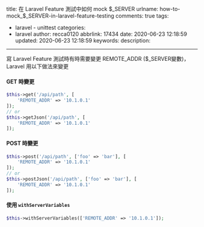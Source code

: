 title: 在 Laravel Feature 測試中如何 mock $_SERVER
urlname: how-to-mock_$_SERVER-in-laravel-feature-testing
comments: true
tags:
  - laravel - unittest
categories:
  - laravel
author: recca0120
abbrlink: 17434
date: 2020-06-23 12:18:59
updated: 2020-06-23 12:18:59
keywords:
description:
---
寫 Laravel Feature 測試時有時需要變更 REMOTE_ADDR ($_SERVER變數)，Laravel 用以下做法來變更

#### GET 時變更
```php
$this->get('/api/path', [
    'REMOTE_ADDR' => '10.1.0.1'
]);
// or
$this->getJson('/api/path', [
    'REMOTE_ADDR' => '10.1.0.1'
]);
```

#### POST 時變更
```php
$this->post('/api/path', ['foo' => 'bar'], [
    'REMOTE_ADDR' => '10.1.0.1'
]);
// or
$this->postJson('/api/path', ['foo' => 'bar'], [
    'REMOTE_ADDR' => '10.1.0.1'
]);
```

#### 使用 `withServerVariables`
```php
$this->withServerVariables(['REMOTE_ADDR' => '10.1.0.1']);
```